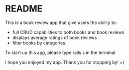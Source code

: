 # README
This is a book review app that give users the ability to:
- full CRUD capabilities to both books and book reviews
- displays average ratings of book reviews
- filter books by categories.

To start up this app, please type rails s in the terminal.

I hope you enjoyed my app. Thank you for stopping by! =)
